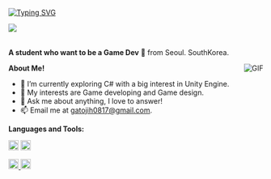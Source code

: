<a href="https://git.io/typing-svg"><img src="https://readme-typing-svg.herokuapp.com?font=Fira+Code&pause=1000&color=A5D3F7&width=435&lines=Hey+I'm+Eno!%F0%9F%91%BB" alt="Typing SVG" /></a>

<img src="https://komarev.com/ghpvc/?username=JeonEno&color=blueviolet" align="left">



<br />
<br />

**A student who want to be a Game Dev** 🚀 from Seoul. SouthKorea.

  <img align="right" alt="GIF" src="https://i.pinimg.com/originals/e4/26/70/e426702edf874b181aced1e2fa5c6cde.gif" />

**About Me!**

- 🌱 I’m currently exploring C# with a big interest in Unity Engine. 
- 🤔 My interests are Game developing and Game design.
- 💬 Ask me about anything, I love to answer!
- 📫 Email me at [gatojih0817@gmail.com](mailto:gatojih0817@gmail.com).


**Languages and Tools:**  


<img height="20" src="https://img.shields.io/badge/C Sharp-black?style=flat&logo=csharp&logoColor=white"/></code>
<img height="20" src="https://img.shields.io/badge/C++-black?style=flat&logo=cplusplus&logoColor=white"/></code>

<a href="https://unity.com/"><img height="20" src="https://img.shields.io/badge/UNITY-black?style=flat&logo=unity&logoColor=white"/></code>
<a href="https://www.unrealengine.com/"><img height="20" src="https://img.shields.io/badge/UNREAL-black?style=flat&logo=UnrealEngine&logoColor=white"/></code>
